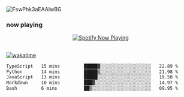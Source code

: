 ![FswPhk3aEAAIwBG](https://github.com/fdciabdul/fdciabdul/assets/31664438/26ab8ff1-a534-4825-99df-43cf2520f85a)

### now playing 

<p align="center">
  <a href="https://open.spotify.com/user/31ljmyymhthokwewwcd6dsdmvprm" target="_blank"><img src="https://novatorem-psi-rosy.vercel.app/api/spotify" alt="Spotify Now Playing"/></a>
</p>

##

[![wakatime](https://wakatime.com/badge/user/87646243-158a-4241-a3cb-668e1fa2dbb8.svg)](https://wakatime.com/@87646243-158a-4241-a3cb-668e1fa2dbb8)
<!--START_SECTION:waka-->

```txt
TypeScript   15 mins         █████▓░░░░░░░░░░░░░░░░░░░   22.89 %
Python       14 mins         █████▒░░░░░░░░░░░░░░░░░░░   21.98 %
JavaScript   13 mins         █████░░░░░░░░░░░░░░░░░░░░   19.50 %
Markdown     10 mins         ███▓░░░░░░░░░░░░░░░░░░░░░   14.97 %
Bash         6 mins          ██▒░░░░░░░░░░░░░░░░░░░░░░   09.95 %
```

<!--END_SECTION:waka-->

